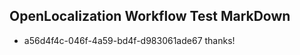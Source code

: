 ## OpenLocalization Workflow Test MarkDown
* a56d4f4c-046f-4a59-bd4f-d983061ade67 thanks!

<!--HONumber=Aug16_HO3-->


